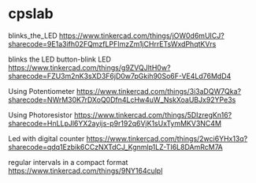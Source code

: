 # cpslab

blinks_the_LED
https://www.tinkercad.com/things/jOW0d6mUICJ?sharecode=9E1a3ifh02FQmzfLPFImzZm1jCHrrETsWxdPhqtKVrs

blinks the LED button-blink LED
https://www.tinkercad.com/things/g9ZVQJltH0w?sharecode=FZU3m2nK3sXD3F6jD0w7pGkih90So6F-VE4Ld76MdD4

Using Potentiometer
https://www.tinkercad.com/things/3i3aDQW7Qka?sharecode=NWrM30K7rDXoQ0Dfn4LcHw4uW_NskXoaUBJx92YPe3s

Using Photoresistor
https://www.tinkercad.com/things/5DIzregKn16?sharecode=HnLLpJl6YX2ayijs-p9r192q6VjK1sUxTymMKV3NC4M

Led with digital counter
https://www.tinkercad.com/things/2wci6YHx13q?sharecode=qdq1Ezbik6CCzNXTdCJ_Kgnmlp1LZ-TI6L8DAmRcM7A

regular intervals in a compact format
https://www.tinkercad.com/things/9NY164culpl
